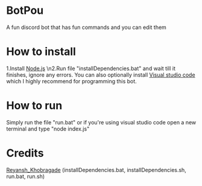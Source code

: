 # BotPou
A fun discord bot that has fun commands and you can edit them
# How to install
1.Install [Node.js](https://nodejs.org/en/)
\n2.Run file "installDependencies.bat" and wait till it finishes, ignore any errors.
You can also optionally install [Visual studio code](https://code.visualstudio.com/) which I highly recommend for programming this bot.
# How to run
Simply run the file  "run.bat" or if you're using visual studio code open a new terminal and type "node index.js"
# Credits
[Reyansh_Khobragade](https://github.com/Reyansh-Khobragade) (installDependencies.bat, installDependencies.sh, run.bat, run.sh)
